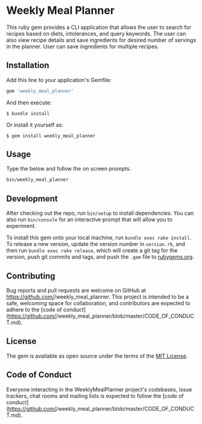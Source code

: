 # Weekly Meal Planner

This ruby gem provides a CLI application that allows the user to search for recipes based on diets, intolerances, and query keywords. The user can also view recipe details and save ingredients for desired number of servings in the planner. User can save ingredients for multiple recipes.

## Installation

Add this line to your application's Gemfile:

```ruby
gem 'weekly_meal_planner'
```

And then execute:

    $ bundle install

Or install it yourself as:

    $ gem install weekly_meal_planner

## Usage

Type the below and follow the on screen prompts.

```ruby
bin/weekly_meal_planner
```

## Development

After checking out the repo, run `bin/setup` to install dependencies. You can also run `bin/console` for an interactive prompt that will allow you to experiment.

To install this gem onto your local machine, run `bundle exec rake install`. To release a new version, update the version number in `version.rb`, and then run `bundle exec rake release`, which will create a git tag for the version, push git commits and tags, and push the `.gem` file to [rubygems.org](https://rubygems.org).

## Contributing

Bug reports and pull requests are welcome on GitHub at https://github.com/<github username>/weekly_meal_planner. This project is intended to be a safe, welcoming space for collaboration, and contributors are expected to adhere to the [code of conduct](https://github.com/<github username>/weekly_meal_planner/blob/master/CODE_OF_CONDUCT.md).


## License

The gem is available as open source under the terms of the [MIT License](https://opensource.org/licenses/MIT).

## Code of Conduct

Everyone interacting in the WeeklyMealPlanner project's codebases, issue trackers, chat rooms and mailing lists is expected to follow the [code of conduct](https://github.com/<github username>/weekly_meal_planner/blob/master/CODE_OF_CONDUCT.md).
